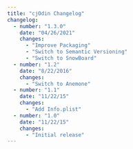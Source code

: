 ```yaml
---
title: "cjOdin Changelog"
changelog:
  - number: "1.3.0"
    date: "04/26/2021"
    changes:
      - "Improve Packaging"
      - "Switch to Semantic Versioning"
      - "Switch to SnowBoard"
  - number: "1.2"
    date: "8/22/2016"
    changes:
      - "Switch to Anemone"
  - number: "1.1"
    date: "11/22/15"
    changes:
      - "Add Info.plist"
  - number: "1.0"
    date: "11/22/15"
    changes:
      - "Initial release"
---
```

